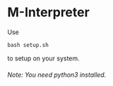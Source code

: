 # M-Interpreter
Use 
```
bash setup.sh
```
to setup on your system.
###### Note: You need python3 installed.
